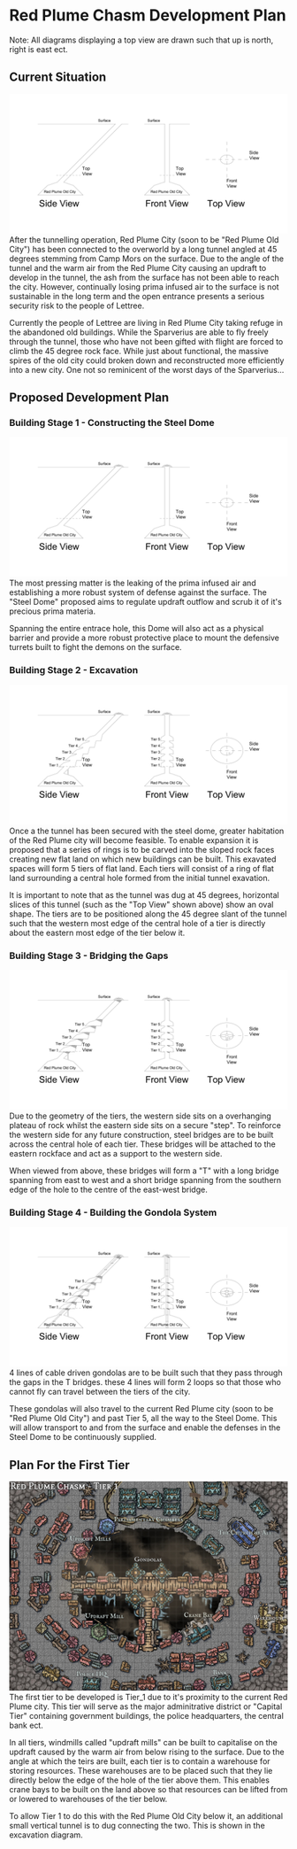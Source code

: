 # Red Plume Chasm Development Plan
Note: All diagrams displaying a top view are drawn such that up is north, right is east ect.
## Current Situation
![alt text](Stage_0.png "Title")
After the tunnelling operation, Red Plume City (soon to be "Red Plume Old City") has been connected to the overworld by a long tunnel angled at 45 degrees stemming from Camp Mors on the surface. Due to the angle of the tunnel and the warm air from the Red Plume City causing an updraft to develop in the tunnel, the ash from the surface has not been able to reach the city. However, continually losing prima infused air to the surface is not sustainable in the long term and the open entrance presents a serious security risk to the people of Lettree.

Currently the people of Lettree are living in Red Plume City taking refuge in the abandoned old buildings. While the Sparverius are able to fly freely through the tunnel, those who have not been gifted with flight are forced to climb the 45 degree rock face. While just about functional, the massive spires of the old city could broken down and reconstructed more efficiently into a new city. One not so reminicent of the worst days of the Sparverius...
<div class="page"/>

## Proposed Development Plan
### Building Stage 1 - Constructing the Steel Dome
![alt text](Stage_1.png "Title")
The most pressing matter is the leaking of the prima infused air and establishing a more robust system of defense against the surface. The "Steel Dome" proposed aims to regulate updraft outflow and scrub it of it's precious prima materia.

Spanning the entire entrace hole, this Dome will also act as a physical barrier and provide a more robust protective place to mount the defensive turrets built to fight the demons on the surface.
<div class="page"/>

### Building Stage 2 - Excavation
![alt text](Stage_2.png "Title")
Once a the tunnel has been secured with the steel dome, greater habitation of the Red Plume city will become feasible. To enable expansion it is proposed that a series of rings is to be carved into the sloped rock faces creating new flat land on which new buildings can be built. This exavated spaces will form 5 tiers of flat land. Each tiers will consist of a ring of flat land surrounding a central hole formed from the initial tunnel exavation. 

It is important to note that as the tunnel was dug at 45 degrees, horizontal slices of this tunnel (such as the "Top View" shown above) show an oval shape. The tiers are to be positioned along the 45 degree slant of the tunnel such that the western most edge of the central hole of a tier is directly about the eastern most edge of the tier below it.
<div class="page"/>

### Building Stage 3 - Bridging the Gaps
![alt text](Stage_3.png "Title")
Due to the geometry of the tiers, the western side sits on a overhanging plateau of rock whilst the eastern side sits on a secure "step". To reinforce the western side for any future construction, steel bridges are to be built across the central hole of each tier. These bridges will be attached to the eastern rockface and act as a support to the western side.

When viewed from above, these bridges will form a "T" with a long bridge spanning from east to west and a short bridge spanning from the southern edge of the hole to the centre of the east-west bridge.
<div class="page"/>

### Building Stage 4 - Building the Gondola System
![alt text](Stage_4.png "Title")
4 lines of cable driven gondolas are to be built such that they pass through the gaps in the T bridges. these 4 lines will form 2 loops so that those who cannot fly can travel between the tiers of the city.

These gondolas will also travel to the current Red Plume city (soon to be "Red Plume Old City") and past Tier 5, all the way to the Steel Dome. This will allow transport to and from the surface and enable the defenses in the Steel Dome to be continuously supplied.
<div class="page"/>

## Plan For the First Tier
![alt text](Tier_1.jpg "Title")
The first tier to be developed is Tier_1 due to it's proximity to the current Red Plume city. This tier will serve as the major adminitrative district or "Capital Tier" containing government buildings, the police headquarters, the central bank ect.

In all tiers, windmills called "updraft mills" can be built to capitalise on the updraft caused by the warm air from below rising to the surface. Due to the angle at which the teirs are built, each tier is to contain a warehouse for storing resources. These warehouses are to be placed such that they lie directly below the edge of the hole of the tier above them. This enables crane bays to be built on the land above so that resources can be lifted from or lowered to warehouses of the tier below.

To allow Tier 1 to do this with the Red Plume Old City below it, an additional small vertical tunnel is to dug connecting the two. This is shown in the excavation diagram.